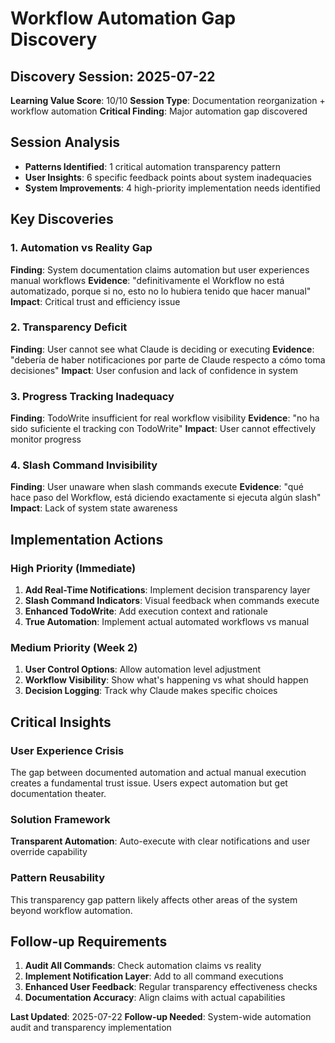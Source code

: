 # Workflow Automation Gap Discovery

## Discovery Session: 2025-07-22
**Learning Value Score**: 10/10
**Session Type**: Documentation reorganization + workflow automation
**Critical Finding**: Major automation gap discovered

## Session Analysis
- **Patterns Identified**: 1 critical automation transparency pattern
- **User Insights**: 6 specific feedback points about system inadequacies
- **System Improvements**: 4 high-priority implementation needs identified

## Key Discoveries

### 1. Automation vs Reality Gap
**Finding**: System documentation claims automation but user experiences manual workflows
**Evidence**: "definitivamente el Workflow no está automatizado, porque si no, esto no lo hubiera tenido que hacer manual"
**Impact**: Critical trust and efficiency issue

### 2. Transparency Deficit
**Finding**: User cannot see what Claude is deciding or executing
**Evidence**: "debería de haber notificaciones por parte de Claude respecto a cómo toma decisiones"
**Impact**: User confusion and lack of confidence in system

### 3. Progress Tracking Inadequacy
**Finding**: TodoWrite insufficient for real workflow visibility
**Evidence**: "no ha sido suficiente el tracking con TodoWrite"
**Impact**: User cannot effectively monitor progress

### 4. Slash Command Invisibility
**Finding**: User unaware when slash commands execute
**Evidence**: "qué hace paso del Workflow, está diciendo exactamente si ejecuta algún slash"
**Impact**: Lack of system state awareness

## Implementation Actions

### High Priority (Immediate)
1. **Add Real-Time Notifications**: Implement decision transparency layer
2. **Slash Command Indicators**: Visual feedback when commands execute
3. **Enhanced TodoWrite**: Add execution context and rationale
4. **True Automation**: Implement actual automated workflows vs manual

### Medium Priority (Week 2)
1. **User Control Options**: Allow automation level adjustment
2. **Workflow Visibility**: Show what's happening vs what should happen
3. **Decision Logging**: Track why Claude makes specific choices

## Critical Insights

### User Experience Crisis
The gap between documented automation and actual manual execution creates a fundamental trust issue. Users expect automation but get documentation theater.

### Solution Framework
**Transparent Automation**: Auto-execute with clear notifications and user override capability

### Pattern Reusability
This transparency gap pattern likely affects other areas of the system beyond workflow automation.

## Follow-up Requirements

1. **Audit All Commands**: Check automation claims vs reality
2. **Implement Notification Layer**: Add to all command executions
3. **Enhanced User Feedback**: Regular transparency effectiveness checks
4. **Documentation Accuracy**: Align claims with actual capabilities

**Last Updated**: 2025-07-22
**Follow-up Needed**: System-wide automation audit and transparency implementation